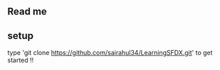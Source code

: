 ## Read me

## setup 

type 'git clone https://github.com/sairahul34/LearningSFDX.git' to get started !!